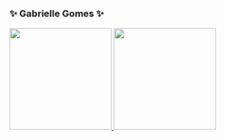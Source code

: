 ### ✨ Gabrielle Gomes ✨

<div>
  <a href="https://github.com/gabriellegomess">
  <img height="180em" src="https://github-readme-stats.vercel.app/api?username=gabriellegomess&show_icons=true&theme=tokyonight">
  <img height="180em" src="https://github-readme-stats.vercel.app/api/top-langs/?username=gabriellegomess&theme=cobalt">
</div> 



